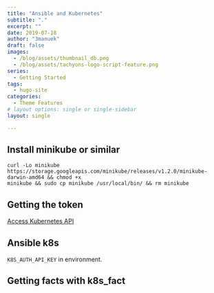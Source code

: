 ```yaml
---
title: "Ansible and Kubernetes"
subtitle: "."
excerpt: ""
date: 2019-07-18
author: "3manuek"
draft: false
images:
  - /blog/assets/thumbnail_db.png
  - /blog/assets/tachyons-logo-script-feature.png
series:
  - Getting Started
tags:
  - hugo-site
categories:
  - Theme Features
# layout options: single or single-sidebar
layout: single

---
```


## Install minikube or similar


[](https://github.com/kubernetes/minikube/releases)

```
curl -Lo minikube https://storage.googleapis.com/minikube/releases/v1.2.0/minikube-darwin-amd64 && chmod +x 
minikube && sudo cp minikube /usr/local/bin/ && rm minikube
```


## Getting the token

[Access Kubernetes API](https://kubernetes.io/docs/tasks/administer-cluster/access-cluster-api/)


## Ansible k8s 


[](https://docs.ansible.com/ansible/latest/modules/k8s_module.html#k8s-raw-module)

`K8S_AUTH_API_KEY` in environment.

## Getting facts with k8s_fact

[](https://docs.ansible.com/ansible/latest/modules/k8s_facts_module.html#k8s-facts-module)